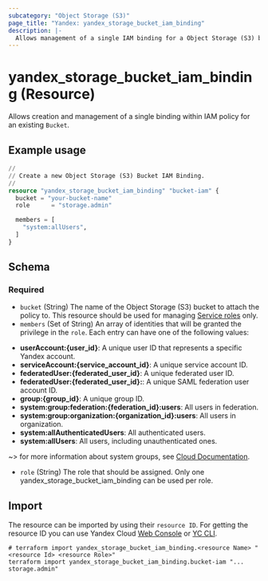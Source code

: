 ```yaml
---
subcategory: "Object Storage (S3)"
page_title: "Yandex: yandex_storage_bucket_iam_binding"
description: |-
  Allows management of a single IAM binding for a Object Storage (S3) bucket.
---
```


# yandex_storage_bucket_iam_binding (Resource)

Allows creation and management of a single binding within IAM policy for an existing `Bucket`.

## Example usage

```terraform
//
// Create a new Object Storage (S3) Bucket IAM Binding.
//
resource "yandex_storage_bucket_iam_binding" "bucket-iam" {
  bucket = "your-bucket-name"
  role      = "storage.admin"

  members = [
    "system:allUsers",
  ]
}
```

<!-- schema generated by tfplugindocs -->
## Schema

### Required

- `bucket` (String) The name of the Object Storage (S3) bucket to attach the policy to. This resource should be used for managing [Service roles](https://yandex.cloud/docs/storage/security/#service-roles) only.
- `members` (Set of String) An array of identities that will be granted the privilege in the `role`. Each entry can have one of the following values:
 * **userAccount:{user_id}**: A unique user ID that represents a specific Yandex account.
 * **serviceAccount:{service_account_id}**: A unique service account ID.
 * **federatedUser:{federated_user_id}**: A unique federated user ID.
 * **federatedUser:{federated_user_id}:**: A unique SAML federation user account ID.
 * **group:{group_id}**: A unique group ID.
 * **system:group:federation:{federation_id}:users**: All users in federation.
 * **system:group:organization:{organization_id}:users**: All users in organization.
 * **system:allAuthenticatedUsers**: All authenticated users.
 * **system:allUsers**: All users, including unauthenticated ones.

~> for more information about system groups, see [Cloud Documentation](https://yandex.cloud/docs/iam/concepts/access-control/system-group).
- `role` (String) The role that should be assigned. Only one yandex_storage_bucket_iam_binding can be used per role.

## Import

The resource can be imported by using their `resource ID`. For getting the resource ID you can use Yandex Cloud [Web Console](https://console.yandex.cloud) or [YC CLI](https://yandex.cloud/docs/cli/quickstart).

```shell
# terraform import yandex_storage_bucket_iam_binding.<resource Name> "<resource Id> <resource Role>"
terraform import yandex_storage_bucket_iam_binding.bucket-iam "... storage.admin"
```
